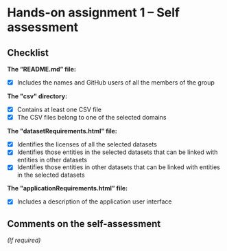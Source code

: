 # Hands-on assignment 1 – Self assessment

## Checklist

**The “README.md” file:**

- [X] Includes the names and GitHub users of all the members of the group

**The "csv" directory:**

- [X] Contains at least one CSV file 
- [X] The CSV files belong to one of the selected domains

**The "datasetRequirements.html" file:**

- [X] Identifies the licenses of all the selected datasets
- [X] Identifies those entities in the selected datasets that can be linked with entities in other datasets
- [X] Identifies those entities in other datasets that can be linked with entities in the selected datasets 

**The "applicationRequirements.html” file:**

- [X] Includes a description of the application user interface

## Comments on the self-assessment
_(If required)_
